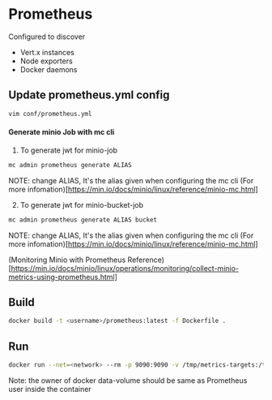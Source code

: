 # Prometheus
Configured to discover 
* Vert.x instances 
* Node exporters
* Docker daemons

## Update prometheus.yml config


```sh 
vim conf/prometheus.yml
```

#### Generate minio Job with mc cli
 
1. To generate jwt for minio-job 

```bash 
mc admin prometheus generate ALIAS
```

NOTE: change ALIAS, It's the alias given when configuring the mc cli (For more infomation)[https://min.io/docs/minio/linux/reference/minio-mc.html]

2. To generate jwt for minio-bucket-job 

```bash 
mc admin prometheus generate ALIAS bucket
```
NOTE: change ALIAS, It's the alias given when configuring the mc cli (For more infomation)[https://min.io/docs/minio/linux/reference/minio-mc.html]

(Monitoring Minio with Prometheus Reference)[https://min.io/docs/minio/linux/operations/monitoring/collect-minio-metrics-using-prometheus.html]

## Build
```sh
docker build -t <username>/prometheus:latest -f Dockerfile .
```

## Run
```sh
docker run --net=<network> --rm -p 9090:9090 -v /tmp/metrics-targets:/tmp/metrics-targets -v <data-volume>:/prometheus --user <docker-user> <username>/prometheus
```
Note: the owner of docker data-volume should be same as Prometheus user inside the container
